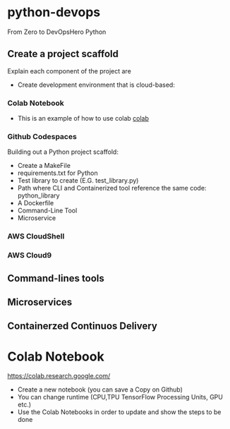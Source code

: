 # python-devops
From Zero to DevOpsHero Python




## Create a project scaffold
Explain each component of the project are

* Create development environment that is cloud-based:
### Colab Notebook
* This is an example of how to use colab [colab](https://github.com/f-m-d/python-devops/blob/main/getting_started_python.ipynb)
### Github Codespaces
Building out a Python project scaffold:
* Create a MakeFile
* requirements.txt for Python
* Test library to create (E.G. test_library.py)
* Path where CLI and Containerized tool reference the same code: python_library
* A Dockerfile
* Command-Line Tool
* Microservice
### AWS CloudShell
### AWS Cloud9

## Command-lines tools



## Microservices


## Containerzed Continuos Delivery


# Colab Notebook 
https://colab.research.google.com/

* Create a new notebook (you can save a Copy on Github)
* You can change runtime (CPU,TPU TensorFlow Processing Units, GPU etc.)
* Use the Colab Notebooks in order to update and show the steps to be done

